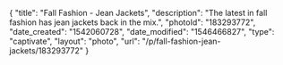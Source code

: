 {
    "title": "Fall Fashion - Jean Jackets",
    "description": "The latest in fall fashion has jean jackets back in the mix.",
    "photoId": "183293772",
    "date_created": "1542060728",
    "date_modified": "1546466827",
    "type": "captivate",
    "layout": "photo",
    "url": "\/p\/fall-fashion-jean-jackets\/183293772"
}